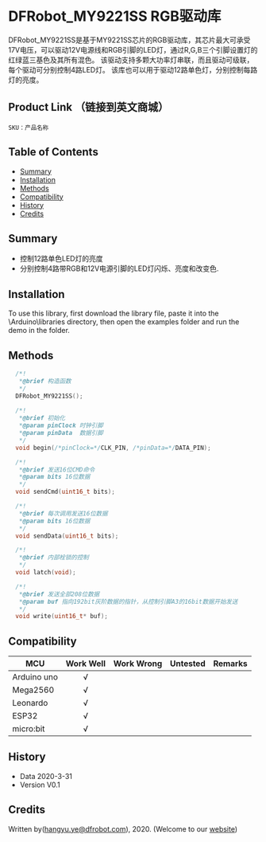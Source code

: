 # DFRobot_MY9221SS  RGB驱动库
DFRobot_MY9221SS是基于MY9221SS芯片的RGB驱动库，其芯片最大可承受17V电压，可以驱动12V电源线和RGB引脚的LED灯，通过R,G,B三个引脚设置灯的红绿蓝三基色及其所有混色。
该驱动支持多颗大功率灯串联，而且驱动可级联，每个驱动可分别控制4路LED灯。
该库也可以用于驱动12路单色灯，分别控制每路灯的亮度。  <br>




## Product Link （链接到英文商城）
    SKU：产品名称
   
## Table of Contents

* [Summary](#summary)
* [Installation](#installation)
* [Methods](#methods)
* [Compatibility](#compatibility)
* [History](#history)
* [Credits](#credits)

## Summary

* 控制12路单色LED灯的亮度 <br>
* 分别控制4路带RGB和12V电源引脚的LED灯闪烁、亮度和改变色. <br>

## Installation

To use this library, first download the library file, paste it into the \Arduino\libraries directory, then open the examples folder and run the demo in the folder.

## Methods

```C++
  /*!
   *@brief 构造函数
   */
  DFRobot_MY9221SS();
  
  /*!
   *@brief 初始化
   *@param pinClock 时钟引脚
   *@param pinData  数据引脚
   */
  void begin(/*pinClock=*/CLK_PIN, /*pinData=*/DATA_PIN);

  /*!
   *@brief 发送16位CMD命令
   *@param bits 16位数据
   */
  void sendCmd(uint16_t bits);  

  /*!
   *@brief 每次调用发送16位数据
   *@param bits 16位数据
   */
  void sendData(uint16_t bits); 

  /*!
   *@brief 内部栓锁的控制
   */
  void latch(void);   

  /*!
   *@brief 发送全部208位数据
   *@param buf 指向192bit灰阶数据的指针，从控制引脚A3的16bit数据开始发送
   */
  void write(uint16_t* buf); 
```

## Compatibility

MCU                | Work Well    | Work Wrong   | Untested    | Remarks
------------------ | :----------: | :----------: | :---------: | -----
Arduino uno        |      √       |              |             | 
Mega2560        |      √       |              |             | 
Leonardo        |      √       |              |             | 
ESP32        |      √       |              |             | 
micro:bit        |      √       |              |             | 


## History

- Data 2020-3-31
- Version V0.1


## Credits

Written by(hangyu.ye@dfrobot.com), 2020. (Welcome to our [website](https://www.dfrobot.com/))





